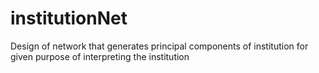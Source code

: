 # institutionNet
Design of network that generates principal components of institution for given purpose of interpreting the institution
